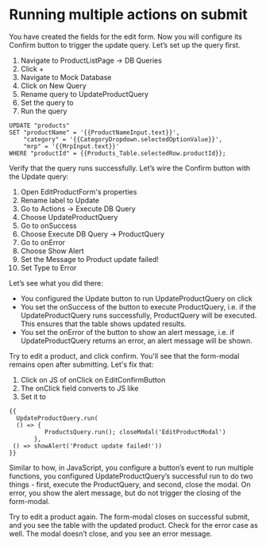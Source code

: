 # Running multiple actions on submit

You have created the fields for the edit form. Now you will configure its Confirm button to trigger the update query. Let’s set up the query first.

1. Navigate to ProductListPage → DB Queries
2. Click +
3. Navigate to Mock Database
4. Click on New Query
5. Rename query to UpdateProductQuery
6. Set the query to
7. Run the query

```text
UPDATE "products"
SET "productName" = '{{ProductNameInput.text}}', 
    "category" = '{{CategoryDropdown.selectedOptionValue}}', 
    "mrp" = '{{MrpInput.text}}'
WHERE "productId" = {{Products_Table.selectedRow.productId}};
```

Verify that the query runs successfully. Let’s wire the Confirm button with the Update query:

1. Open EditProductForm's properties
2. Rename label to Update
3. Go to Actions → Execute DB Query
4. Choose UpdateProductQuery
5. Go to onSuccess
6. Choose Execute DB Query → ProductQuery
7. Go to onError
8. Choose Show Alert
9. Set the Message to Product update failed!
10. Set Type to Error

Let’s see what you did there:

* You configured the Update button to run UpdateProductQuery on click
* You set the onSuccess of the button to execute ProductQuery, i.e. if the UpdateProductQuery runs successfully, ProductQuery will be executed. This ensures that the table shows updated results. 
* You set the onError of the button to show an alert message, i.e. if UpdateProductQuery returns an error, an alert message will be shown. 

Try to edit a product, and click confirm. You'll see that the form-modal remains open after submitting. Let's fix that:

1. Click on JS of onClick on EditConfirmButton
2. The onClick field converts to JS like
3. Set it to 

```text
{{
  UpdateProductQuery.run(
  () => { 
          ProductsQuery.run(); closeModal('EditProductModal')
       },
 () => showAlert('Product update failed!'))
}}
```

Similar to how, in JavaScript, you configure a button’s event to run multiple functions, you configured UpdateProductQuery’s successful run to do two things - first, execute the ProductQuery, and second, close the modal. On error, you show the alert message, but do not trigger the closing of the form-modal.

Try to edit a product again. The form-modal closes on successful submit, and you see the table with the updated product. Check for the error case as well. The modal doesn’t close, and you see an error message.  


